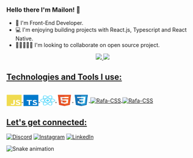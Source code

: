 ### Hello there I'm Mailon! 👏

- 🎒 I'm Front-End Developer.
- 💻 I'm enjoying building projects with React.js, Typescript and React Native.
- 🧑🏻‍🤝‍🧑🏻 I'm looking to collaborate on open source project. 


<div align="center">
  <a href="github.com/maylon-tech">
  <img height="180em" src="https://github-readme-stats.vercel.app/api?username=Maylon-tech&show_icons=true&theme=dracula&include_all_commits=true&count_private=true"/>
  <img height="180em" src="https://github-readme-stats.vercel.app/api/top-langs/?username=Maylon-tech&layout=compact&langs_count=7&theme=dracula"/>
</div>

  ## Technologies and Tools I use:
  
  <div style="display: inline_block"><br>
  <img align="center" alt="Rafa-Js" height="30" width="40" src="https://raw.githubusercontent.com/devicons/devicon/master/icons/javascript/javascript-plain.svg">
  <img align="center" alt="Rafa-Ts" height="30" width="40" src="https://raw.githubusercontent.com/devicons/devicon/master/icons/typescript/typescript-plain.svg">
  <img align="center" alt="Rafa-React" height="30" width="40" src="https://raw.githubusercontent.com/devicons/devicon/master/icons/react/react-original.svg">
  <img align="center" alt="Rafa-HTML" height="30" width="40" src="https://raw.githubusercontent.com/devicons/devicon/master/icons/html5/html5-original.svg">
  <img align="center" alt="Rafa-CSS" height="30" width="40" src="https://raw.githubusercontent.com/devicons/devicon/master/icons/css3/css3-original.svg">
  <img align="center" alt="Rafa-CSS" height="30" width="40" src="https://cdn.jsdelivr.net/gh/devicons/devicon/icons/git/git-original.svg">
  <img align="center" alt="Rafa-CSS" height="30" width="40" src="https://cdn.jsdelivr.net/gh/devicons/devicon/icons/redux/redux-original.svg">
</div>
  
  ## Let's get connected:

  [![Discord](https://img.shields.io/badge/Discord-%235865F2.svg?style=for-the-badge&logo=discord&logoColor=white)](https://discord.com/invite/n9KBKHPA3H)
  [![Instagram](https://img.shields.io/badge/Instagram-%23E4405F.svg?style=for-the-badge&logo=Instagram&logoColor=white)](https://www.instagram.com/)
  [![LinkedIn](https://img.shields.io/badge/linkedin-%230077B5.svg?style=for-the-badge&logo=linkedin&logoColor=white)](https://jp.linkedin.com/jobs/enterprise-system-engineer-jobs?trk=expired_jd_redirect&position=1&pageNum=0)

  ![Snake animation](https://github.com/maylon-tech/maylon-tech/blob/output/github-contribution-grid-snake.svg)
  
